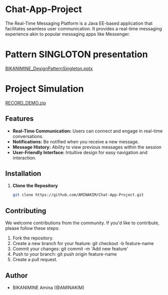 # Chat-App-Project

The Real-Time Messaging Platform is a Java EE-based application that facilitates seamless user communication. It provides a real-time messaging experience akin to popular messaging apps like Messenger.

# Pattern SINGLOTON presentation
[BIKANIMINE_DesignPatternSingleton.pptx](https://github.com/AMINAKIM/Chat-App-Project/files/12807920/BIKANIMINE_DesignPatternSingleton.pptx)


# Project Simulation 
[RECORD_DEMO.zip](https://github.com/AMINAKIM/Chat-App-Project/files/12807939/RECORD_DEMO.zip)

 
## Features

- **Real-Time Communication:**  Users can connect and engage in real-time conversations.
- **Notifications:** Be notified when you receive a new message.
- **Message History:** Ability to view previous messages within the session
- **User-Friendly Interface:** Intuitive design for easy navigation and interaction.


## Installation

1. **Clone the Repository**

    ```bash
    git clone https://github.com/AMINAKIM/Chat-App-Project.git
    ```

## Contributing
We welcome contributions from the community. If you'd like to contribute, please follow these steps:

1. Fork the repository.
2. Create a new branch for your feature: git checkout -b feature-name
3. Commit your changes: git commit -m 'Add new feature'
4. Push to your branch: git push origin feature-name
5. Create a pull request.

## Author
- BIKANIMINE Amina (@AMINAKIM)
